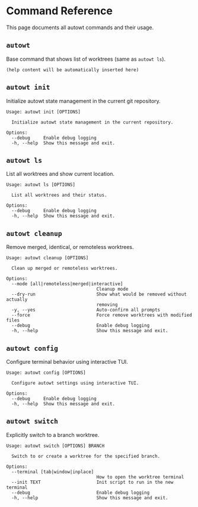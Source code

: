 # Command Reference

This page documents all autowt commands and their usage.

## `autowt`

Base command that shows list of worktrees (same as `autowt ls`).

<!-- autowt --help -->
```
(help content will be automatically inserted here)
```

## `autowt init`

Initialize autowt state management in the current git repository.

<!-- autowt init --help -->
```
Usage: autowt init [OPTIONS]

  Initialize autowt state management in the current repository.

Options:
  --debug     Enable debug logging
  -h, --help  Show this message and exit.
```

## `autowt ls`

List all worktrees and show current location.

<!-- autowt ls --help -->
```
Usage: autowt ls [OPTIONS]

  List all worktrees and their status.

Options:
  --debug     Enable debug logging
  -h, --help  Show this message and exit.
```

## `autowt cleanup`

Remove merged, identical, or remoteless worktrees.

<!-- autowt cleanup --help -->
```
Usage: autowt cleanup [OPTIONS]

  Clean up merged or remoteless worktrees.

Options:
  --mode [all|remoteless|merged|interactive]
                                  Cleanup mode
  --dry-run                       Show what would be removed without actually
                                  removing
  -y, --yes                       Auto-confirm all prompts
  --force                         Force remove worktrees with modified files
  --debug                         Enable debug logging
  -h, --help                      Show this message and exit.
```

## `autowt config`

Configure terminal behavior using interactive TUI.

<!-- autowt config --help -->
```
Usage: autowt config [OPTIONS]

  Configure autowt settings using interactive TUI.

Options:
  --debug     Enable debug logging
  -h, --help  Show this message and exit.
```

## `autowt switch`

Explicitly switch to a branch worktree.

<!-- autowt switch --help -->
```
Usage: autowt switch [OPTIONS] BRANCH

  Switch to or create a worktree for the specified branch.

Options:
  --terminal [tab|window|inplace]
                                  How to open the worktree terminal
  --init TEXT                     Init script to run in the new terminal
  --debug                         Enable debug logging
  -h, --help                      Show this message and exit.
```